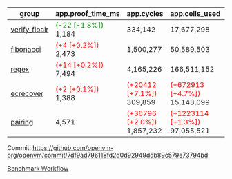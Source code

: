 | group | app.proof_time_ms | app.cycles | app.cells_used | leaf.proof_time_ms | leaf.cycles | leaf.cells_used |
| -- | -- | -- | -- | -- | -- | -- |
| [verify_fibair](https://github.com/openvm-org/openvm/blob/benchmark-results/benchmarks-pr/1635/verify_fibair-7df9ad796118fd2d0d92949ddb89c579e73794bd.md) |<span style='color: green'>(-22 [-1.8%])</span> 1,184 |  334,142 |  17,677,298 |- | - | - |
| [fibonacci](https://github.com/openvm-org/openvm/blob/benchmark-results/benchmarks-pr/1635/fibonacci-7df9ad796118fd2d0d92949ddb89c579e73794bd.md) |<span style='color: red'>(+4 [+0.2%])</span> 2,473 |  1,500,277 |  50,589,503 |- | - | - |
| [regex](https://github.com/openvm-org/openvm/blob/benchmark-results/benchmarks-pr/1635/regex-7df9ad796118fd2d0d92949ddb89c579e73794bd.md) |<span style='color: red'>(+14 [+0.2%])</span> 7,494 |  4,165,226 |  166,511,152 |- | - | - |
| [ecrecover](https://github.com/openvm-org/openvm/blob/benchmark-results/benchmarks-pr/1635/ecrecover-7df9ad796118fd2d0d92949ddb89c579e73794bd.md) |<span style='color: red'>(+2 [+0.1%])</span> 1,388 | <span style='color: red'>(+20412 [+7.1%])</span> 309,859 | <span style='color: red'>(+672913 [+4.7%])</span> 15,143,099 |- | - | - |
| [pairing](https://github.com/openvm-org/openvm/blob/benchmark-results/benchmarks-pr/1635/pairing-7df9ad796118fd2d0d92949ddb89c579e73794bd.md) | 4,571 | <span style='color: red'>(+36796 [+2.0%])</span> 1,857,232 | <span style='color: red'>(+1223114 [+1.3%])</span> 97,055,521 |- | - | - |


Commit: https://github.com/openvm-org/openvm/commit/7df9ad796118fd2d0d92949ddb89c579e73794bd

[Benchmark Workflow](https://github.com/openvm-org/openvm/actions/runs/14900645027)
